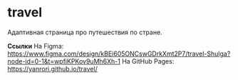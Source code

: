 # travel

Адаптивная страница про путешествия по стране.

**Ссылки**
На Figma: https://www.figma.com/design/kBEi605ONCswGDrkXmt2P7/travel-Shulga?node-id=0-1&t=wpfiKPKov9uMh6Xh-1
На GitHub Pages: https://yanrori.github.io/travel/
